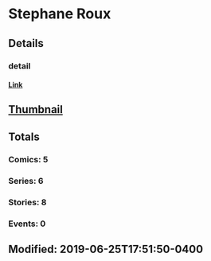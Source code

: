 # Stephane  Roux 
## Details
### detail
#### [Link](http://marvel.com/comics/creators/12314/stephane_roux?utm_campaign=apiRef&utm_source=225578a89fc76f3d20fbffda5d17a88d)
## [Thumbnail](http://i.annihil.us/u/prod/marvel/i/mg/b/40/image_not_available.jpg)
## Totals
### Comics: 5
### Series: 6
### Stories: 8
### Events: 0
## Modified: 2019-06-25T17:51:50-0400